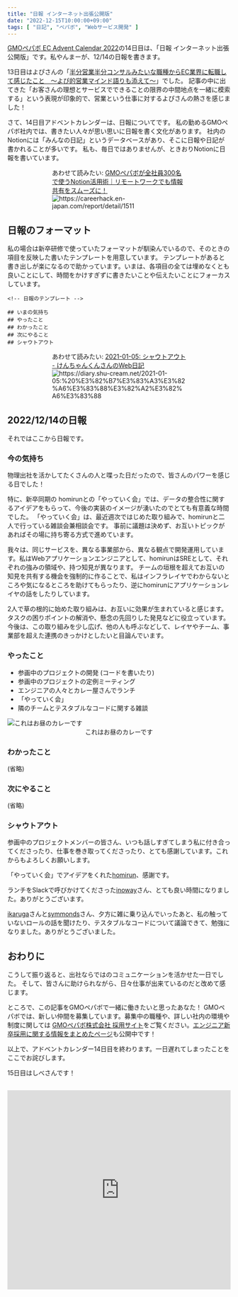 ```yaml
---
title: "日報 インターネット出張公開版"
date: "2022-12-15T10:00:00+09:00"
tags: [ "日記", "ペパボ", "Webサービス開発" ]
---
```


[GMOペパボ EC Advent Calendar 2022](https://adventar.org/calendars/7443)の14日目は、「日報 インターネット出張公開版」です。私やんまーが、12/14の日報を書きます。

13日目はよぴさんの「[半分営業半分コンサルみたいな職種からEC業界に転職して感じたこと　〜よぴ的営業マインド語りも添えて〜](https://note.com/kusomigi5170/n/n48fd187eb8ef)」でした。
記事の中に出てきた「お客さんの理想とサービスでできることの限界の中間地点を一緒に模索する」という表現が印象的で、営業という仕事に対するよぴさんの熱さを感じました！

さて、14日目アドベントカレンダーは、日報についてです。
私の勤めるGMOペパボ社内では、書きたい人々が思い思いに日報を書く文化があります。
社内のNotionには「みんなの日記」というデータベースがあり、そこに日報や日記が書かれることが多いです。
私も、毎日ではありませんが、ときおりNotionに日報を書いています。

<div style="width: 60%; margin: 0 auto">
<div>
あわせて読みたい: <a href="https://careerhack.en-japan.com/report/detail/1511">GMOペパボが全社員300名で使うNotion活用術｜リモートワークでも情報共有をスムーズに！</a>
</div>
<div>
<img alt="https://careerhack.en-japan.com/report/detail/1511" src="https://blob.yammer.jp/daily-report-20221214-notion.jpg">
</div>
</div>

## 日報のフォーマット

私の場合は新卒研修で使っていたフォーマットが馴染んでいるので、そのときの項目を反映した書いたテンプレートを用意しています。
テンプレートがあると書き出しが楽になるので助かっています。いまは、各項目の全ては埋めなくとも良いことにして、時間をかけすぎずに書きたいことや伝えたいことにフォーカスしています。

```
<!-- 日報のテンプレート -->

## いまの気持ち
## やったこと
## わかったこと
## 次にやること
## シャウトアウト
```



<div style="width: 60%; margin: 0 auto">
<div>
あわせて読みたい: <a href="https://diary.shu-cream.net/2021-01-05:%20%E3%82%B7%E3%83%A3%E3%82%A6%E3%83%88%E3%82%A2%E3%82%A6%E3%83%88">2021-01-05: シャウトアウト - けんちゃんくんさんのWeb日記</a>
</div>
<div>
<img alt="https://diary.shu-cream.net/2021-01-05:%20%E3%82%B7%E3%83%A3%E3%82%A6%E3%83%88%E3%82%A2%E3%82%A6%E3%83%88" src="https://blob.yammer.jp/daily-report-20221214-format.jpg">
</div>
</div>

## 2022/12/14の日報

それではここから日報です。

### 今の気持ち

物理出社を活かしてたくさんの人と喋った日だったので、皆さんのパワーを感じる日でした！

特に、新卒同期の homirunとの「やっていく会」では、データの整合性に関するアイデアをもらって、今後の実装のイメージが湧いたのでとても有意義な時間でした。
「やっていく会」は、最近週次ではじめた取り組みで、homirunと二人で行っている雑談会兼相談会です。
事前に議題は決めず、お互いトピックがあればその場に持ち寄る方式で進めています。

我々は、同じサービスを、異なる事業部から、異なる観点で開発運用しています。私はWebアプリケーションエンジニアとして、homirunはSREとして、それぞれの強みの領域や、持つ知見が異なります。
チームの垣根を超えてお互いの知見を共有する機会を強制的に作ることで、私はインフラレイヤでわからないところや気になるところを助けてもらったり、逆にhomirunにアプリケーションレイヤの話をしたりしています。

2人で草の根的に始めた取り組みは、お互いに効果が生まれていると感じます。
タスクの困りポイントの解消や、懸念の先回りした発見などに役立っています。
今後は、この取り組みを少し広げ、他の人も呼ぶなどして、レイヤやチーム、事業部を超えた連携のきっかけとしたいと目論んでいます。

### やったこと

- 参画中のプロジェクトの開発 (コードを書いたり)
- 参画中のプロジェクトの定例ミーティング
- エンジニアの人々とカレー屋さんでランチ
- 「やっていく会」
- 隣のチームとテスタブルなコードに関する雑談

<img src="https://blob.yammer.jp/daily-report-20221214-curry.jpg" alt="これはお昼のカレーです">
<div style="text-align: center; margin-top: 0">
これはお昼のカレーです
</div>

### わかったこと

(省略)

### 次にやること

(省略)

### シャウトアウト

参画中のプロジェクトメンバーの皆さん、いつも話しすぎてしまう私に付き合ってくださったり、仕事を巻き取ってくださったり、とても感謝しています。これからもよろしくお願いします。

「やっていく会」でアイデアをくれた[homirun](https://twitter.com/h0mirun_deux)、感謝です。

ランチをSlackで呼びかけてくださった[inoway](https://twitter.com/inoway46)さん、とても良い時間になりました。ありがとうございます。

[ikaruga](https://twitter.com/UVB_76)さんと[symmonds](https://github.com/its532)さん、夕方に雑に乗り込んでいったあと、私の触っていないロールの話を聞けたり、テスタブルなコードについて議論できて、勉強になりました。ありがとうございました。


## おわりに

こうして振り返ると、出社ならではのコミュニケーションを活かせた一日でした。
そして、皆さんに助けられながら、日々仕事が出来ているのだと改めて感じます。

ところで、この記事をGMOペパボで一緒に働きたいと思ったあなた！
GMOペパボでは、新しい仲間を募集しています。募集中の職種や、詳しい社内の環境や制度に関しては [GMOペパボ株式会社 採用サイト](https://recruit.pepabo.com/)をご覧ください。[エンジニア新卒採用に関する情報をまとめたページ](https://recruit.pepabo.com/features/graduate/)も公開中です！

以上で、アドベントカレンダー14日目を終わります。一日遅れてしまったことをここでお詫びします。

15日目はしべさんです！

<div style="padding-top: 16px; text-align: center">
  <iframe src="https://adventar.org/calendars/7443/embed" width="100%" height="450" frameborder="0" loading="lazy"></iframe>
</div>
